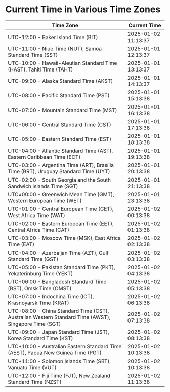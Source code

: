 # Current Time in Various Time Zones

| Time Zone | Current Time |
|-----------|--------------|
| UTC-12:00 - Baker Island Time (BIT) | 2025-01-02 11:13:37 |
| UTC-11:00 - Niue Time (NUT), Samoa Standard Time (SST) | 2025-01-01 12:13:37 |
| UTC-10:00 - Hawaii-Aleutian Standard Time (HAST), Tahiti Time (TAHT) | 2025-01-01 13:13:37 |
| UTC-09:00 - Alaska Standard Time (AKST) | 2025-01-01 14:13:37 |
| UTC-08:00 - Pacific Standard Time (PST) | 2025-01-01 15:13:38 |
| UTC-07:00 - Mountain Standard Time (MST) | 2025-01-01 16:13:38 |
| UTC-06:00 - Central Standard Time (CST) | 2025-01-01 17:13:38 |
| UTC-05:00 - Eastern Standard Time (EST) | 2025-01-01 18:13:38 |
| UTC-04:00 - Atlantic Standard Time (AST), Eastern Caribbean Time (ECT) | 2025-01-01 19:13:38 |
| UTC-03:00 - Argentina Time (ART), Brasília Time (BRT), Uruguay Standard Time (UYT) | 2025-01-01 20:13:38 |
| UTC-02:00 - South Georgia and the South Sandwich Islands Time (SGT) | 2025-01-01 21:13:38 |
| UTC±00:00 - Greenwich Mean Time (GMT), Western European Time (WET) | 2025-01-01 23:13:38 |
| UTC+01:00 - Central European Time (CET), West Africa Time (WAT) | 2025-01-02 00:13:38 |
| UTC+02:00 - Eastern European Time (EET), Central Africa Time (CAT) | 2025-01-02 01:13:38 |
| UTC+03:00 - Moscow Time (MSK), East Africa Time (EAT) | 2025-01-02 02:13:38 |
| UTC+04:00 - Azerbaijan Time (AZT), Gulf Standard Time (GST) | 2025-01-02 03:13:38 |
| UTC+05:00 - Pakistan Standard Time (PKT), Yekaterinburg Time (YEKT) | 2025-01-02 04:13:38 |
| UTC+06:00 - Bangladesh Standard Time (BST), Omsk Time (OMST) | 2025-01-02 05:13:38 |
| UTC+07:00 - Indochina Time (ICT), Krasnoyarsk Time (KRAT) | 2025-01-02 06:13:38 |
| UTC+08:00 - China Standard Time (CST), Australian Western Standard Time (AWST), Singapore Time (SGT) | 2025-01-02 07:13:38 |
| UTC+09:00 - Japan Standard Time (JST), Korea Standard Time (KST) | 2025-01-02 08:13:38 |
| UTC+10:00 - Australian Eastern Standard Time (AEST), Papua New Guinea Time (PGT) | 2025-01-02 10:13:38 |
| UTC+11:00 - Solomon Islands Time (SBT), Vanuatu Time (VUT) | 2025-01-02 10:13:38 |
| UTC+12:00 - Fiji Time (FJT), New Zealand Standard Time (NZST) | 2025-01-02 11:13:38 |
